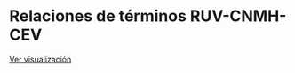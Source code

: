 # Relaciones de términos RUV-CNMH-CEV

[Ver visualización](https://visualizaciones-de-datos-sim.gitlab.io/relaciones-diccionario)

